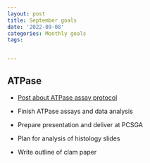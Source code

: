 ```yaml
---
layout: post
title: September goals
date: '2022-09-08'
categories: Monthly goals
tags: 


---
```


## ATPase ##
* [Post about ATPase assay protocol](https://larkenr.github.io/ATPase-gill/)

* Finish ATPase assays and data analysis

* Prepare presentation and deliver at PCSGA

* Plan for analysis of histology slides

* Write outline of clam paper
